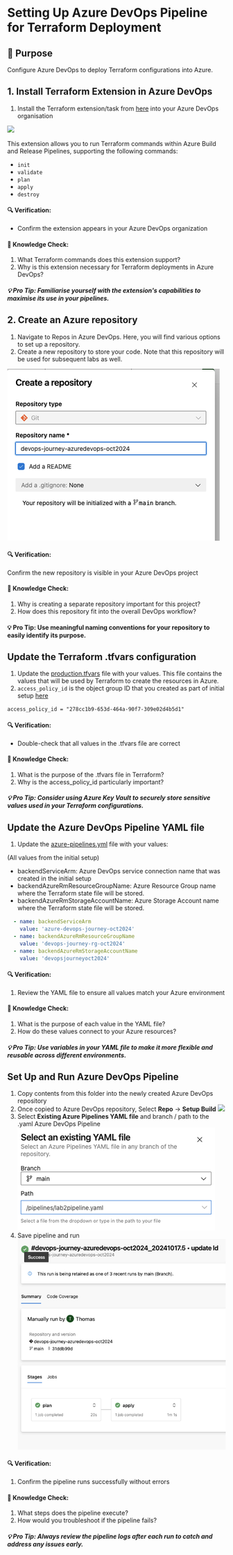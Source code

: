 # Setting Up Azure DevOps Pipeline for Terraform Deployment

## 🎯 Purpose
Configure Azure DevOps to deploy Terraform configurations into Azure.


## 1. Install Terraform Extension in Azure DevOps
1. Install the Terraform extension/task from [here](https://marketplace.visualstudio.com/items?itemName=ms-devlabs.custom-terraform-tasks) into your Azure DevOps organisation

![](images/terraform-set-devops-org.png)

This extension allows you to run Terraform commands within Azure Build and Release Pipelines, supporting the following commands:

- `init`
- `validate`
- `plan`
- `apply`
- `destroy`


#### 🔍 Verification:
- Confirm the extension appears in your Azure DevOps organization

#### 🧠 Knowledge Check:
1. What Terraform commands does this extension support?
2. Why is this extension necessary for Terraform deployments in Azure DevOps?

##### 💡 Pro Tip: Familiarise yourself with the extension's capabilities to maximise its use in your pipelines.

## 2. Create an Azure repository

1. Navigate to Repos in Azure DevOps. Here, you will find various options to set up a repository. 
2. Create a new repository to store your code. Note that this repository will be used for subsequent labs as well.

![](images/azure-devops-repo-setup.png)

#### 🔍 Verification:
Confirm the new repository is visible in your Azure DevOps project

#### 🧠 Knowledge Check:
1. Why is creating a separate repository important for this project?
2. How does this repository fit into the overall DevOps workflow?

#### 💡 Pro Tip: Use meaningful naming conventions for your repository to easily identify its purpose.

## Update the Terraform .tfvars configuration

1. Update the [production.tfvars](https://github.com/thomast1906/DevOps-Journey-Using-Azure-DevOps/blob/main/labs/2-AzureDevOps-Terraform-Pipeline/vars/production.tfvars) file with your values. This file contains the values that will be used by Terraform to create the resources in Azure.
2. `access_policy_id` is the object group ID that you created as part of initial setup [here](https://github.com/thomast1906/DevOps-Journey-Using-Azure-DevOps/blob/main/labs/1-Initial-Setup/3-Create-Azure-AD-AKS-Admins.md) 

```hcl
access_policy_id = "278cc1b9-653d-464a-90f7-309e02d4b5d1"
```

#### 🔍 Verification:
- Double-check that all values in the .tfvars file are correct

#### 🧠 Knowledge Check:
1. What is the purpose of the .tfvars file in Terraform?
2. Why is the access_policy_id particularly important?

##### 💡 Pro Tip: Consider using Azure Key Vault to securely store sensitive values used in your Terraform configurations. 


## Update the Azure DevOps Pipeline YAML file

1. Update the [azure-pipelines.yml](https://github.com/thomast1906/DevOps-Journey-Using-Azure-DevOps/blob/main/labs/2-AzureDevOps-Terraform-Pipeline/pipelines/lab2pipeline.tfvars) file with your values:

(All values from the initial setup)
- backendServiceArm: Azure DevOps service connection name that was created in the initial setup
- backendAzureRmResourceGroupName: Azure Resource Group name where the Terraform state file will be stored.
- backendAzureRmStorageAccountName: Azure Storage Account name where the Terraform state file will be stored.

```yaml
  - name: backendServiceArm
    value: 'azure-devops-journey-oct2024'
  - name: backendAzureRmResourceGroupName
    value: 'devops-journey-rg-oct2024'
  - name: backendAzureRmStorageAccountName
    value: 'devopsjourneyoct2024'
```

#### 🔍 Verification:
1. Review the YAML file to ensure all values match your Azure environment

#### 🧠 Knowledge Check:
1. What is the purpose of each value in the YAML file?
2. How do these values connect to your Azure resources?

##### 💡 Pro Tip: Use variables in your YAML file to make it more flexible and reusable across different environments.

## Set Up and Run Azure DevOps Pipeline

1. Copy contents from this folder into the newly created Azure DevOps repository
2. Once copied to Azure DevOps repository, Select **Repo** -> **Setup Build**
![](images/azuredevops-terraform-pipeline-3.png)
3. Select **Existing Azure Pipelines YAML file** and branch  / path to the .yaml Azure DevOps Pipeline
![](images/azuredevops-terraform-pipeline.png)
4. Save pipeline and run
![](images/azuredevops-terraform-pipeline-2.png)

#### 🔍 Verification:
1. Confirm the pipeline runs successfully without errors

#### 🧠 Knowledge Check:
1. What steps does the pipeline execute?
2. How would you troubleshoot if the pipeline fails?

##### 💡 Pro Tip: Always review the pipeline logs after each run to catch and address any issues early.